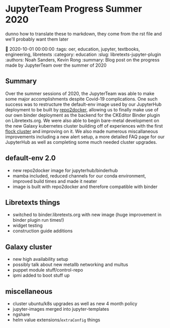 # JupyterTeam Progress Summer 2020

dunno how to translate these to markdown, they come from the rst file and we'll probably want them later

:date: 2020-10-01 00:00:00
:tags: oer, education, jupyter, textbooks, engineering, libretexts
:category: education
:slug: libretexts-jupyter-plugin
:authors: Noah Sanders, Kevin Rong
:summary: Blog post on the progress made by JupyterTeam over the summer of 2020

## Summary

Over the summer sessions of  2020, the JupyterTeam was able to make some major accomplishments despite Covid-19 complications. One such success was to restructure the default-env image used by our JupyterHub deployment to be built by [repo2docker](https://repo2docker.readthedocs.io/en/latest/), allowing us to finally make use of our own binder deployment as the backend for the CKEditor Binder plugin on Libretexts.org. We were also able to begin bare-metal development on the new Galaxy kubernetes cluster building off of experiences with the first [flock cluster](https://mechmotum.github.io/blog/jupyter-summer-2019.html) and improving on it. We also made numerous miscallaneous improvements including a new alert setup, a more detailed FAQ page for our JupyterHub as well as completing some much needed cluster upgrades.

## default-env 2.0

- new repo2docker image for jupyterhub/binderhub
- mamba included, reduced channels for our conda environment, improved build times and made it neater
- image is built with repo2docker and therefore compatible with binder

## Libretexts things

- switched to binder.libretexts.org with new image (huge improvement in binder plugin run times!)
- widget testing
- construction guide additions

## Galaxy cluster

- new high availability setup
- possibly talk about new metallb networking and multus
- puppet module stuff/control-repo
- ipmi added to boot stuff up

## miscellaneous

- cluster ubuntu/k8s upgrades as well as new 4 month policy
- jupyter-images merged into jupyter-templates
- ngshare
- helm value extensions/`extraConfig` things

